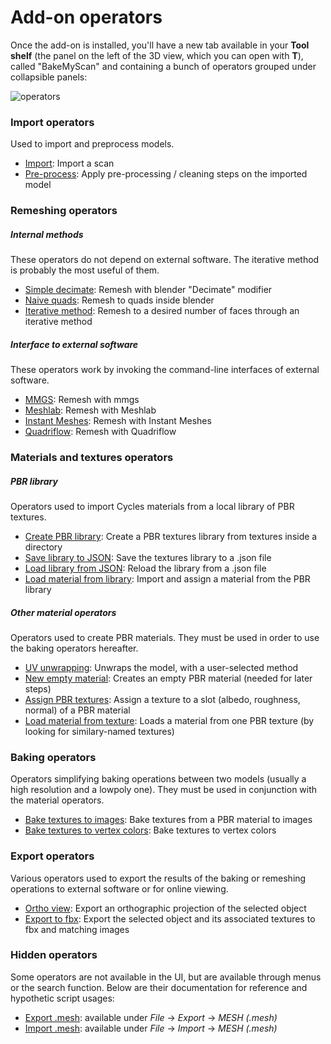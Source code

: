 # Add-on operators

Once the add-on is installed, you'll have a new tab available in your **Tool shelf** (the panel on the left of the 3D view, which you can open with **T**), called "BakeMyScan" and containing a bunch of operators grouped under collapsible panels:

![operators](https://user-images.githubusercontent.com/37718992/47621094-e264d580-daf2-11e8-9aa3-4242a029b74a.jpg)

### Import operators

Used to import and preprocess models.

* [Import](operators/11_import.md): Import a scan
* [Pre-process](operators/12_preprocess.md): Apply pre-processing / cleaning steps on the imported model

### Remeshing operators

##### Internal methods

These operators do not depend on external software. The iterative method is probably the most useful of them.

* [Simple decimate](operators/21_simple_decimate.md): Remesh with blender "Decimate" modifier
* [Naive quads](operators/22_naive_quads.md): Remesh to quads inside blender
* [Iterative method](operators/23_iterative_method.md): Remesh to a desired number of faces through an iterative method

##### Interface to external software

These operators work by invoking the command-line interfaces of external software.

* [MMGS](operators/31_mmgs.md): Remesh with mmgs
* [Meshlab](operators/32_meshlab.md): Remesh with Meshlab
* [Instant Meshes](operators/33_instant.md): Remesh with Instant Meshes
* [Quadriflow](operators/34_quadriflow.md): Remesh with Quadriflow

### Materials and textures operators

##### PBR library

Operators used to import Cycles materials from a local library of PBR textures.

* [Create PBR library](operators/41_PBR_library.md): Create a PBR textures library from textures inside a directory
* [Save library to JSON](operators/42_save_JSON.md): Save the textures library to a .json file
* [Load library from JSON](operators/43_load_JSON.md): Reload the library from a .json file
* [Load material from library](operators/44_load_material_from_library.md): Import and assign a material from the PBR library

##### Other material operators

Operators used to create PBR materials. They must be used in order to use the baking operators hereafter.

* [UV unwrapping](operators/51_unwrap.md): Unwraps the model, with a user-selected method
* [New empty material](operators/52_empty_material.md): Creates an empty PBR material (needed for later steps)
* [Assign PBR textures](operators/53_assign_texture.md): Assign a texture to a slot (albedo, roughness, normal) of a PBR material
* [Load material from texture](operators/54_material_from_texture.md): Loads a material from one PBR texture (by looking for similary-named textures)

### Baking operators

Operators simplifying baking operations between two models (usually a high resolution and a lowpoly one). They must be used in conjunction with the material operators.

* [Bake textures to images](operators/61_bake_textures.md): Bake textures from a PBR material to images
* [Bake textures to vertex colors](operators/62_bake_to_vertex_colors.md): Bake textures to vertex colors

### Export operators

Various operators used to export the results of the baking or remeshing operations to external software or for online viewing.

* [Ortho view](operators/71_orthoview.md): Export an orthographic projection of the selected object
* [Export to fbx](operators/72_export_fbx.md): Export the selected object and its associated textures to fbx and matching images

### Hidden operators
Some operators are not available in the UI, but are available through menus or the search function. Below are their documentation for reference and hypothetic script usages:
* [Export .mesh](operators/81_export_mesh.md): available under *File* -> *Export* -> *MESH (.mesh)*
* [Import .mesh](operators/82_import_mesh.md): available under *File* -> *Import* -> *MESH (.mesh)*
